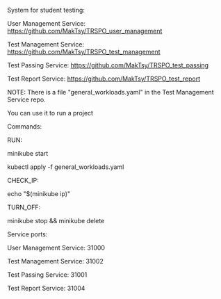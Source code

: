 System for student testing:

User Management Service:
https://github.com/MakTsy/TRSPO_user_management

Test Management Service:
https://github.com/MakTsy/TRSPO_test_management

Test Passing Service:
https://github.com/MakTsy/TRSPO_test_passing

Test Report Service:
https://github.com/MakTsy/TRSPO_test_report



NOTE:
There is a file "general_workloads.yaml" in the Test Management Service repo.

You can use it to run a project



Commands:

RUN:

minikube start

kubectl apply -f general_workloads.yaml


CHECK_IP:

echo "$(minikube ip)"


TURN_OFF:

minikube stop && minikube delete



Service ports:

User Management Service: 31000

Test Management Service: 31002

Test Passing Service: 31001

Test Report Service: 31004
